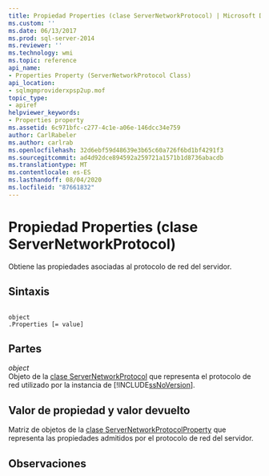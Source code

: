 ```yaml
---
title: Propiedad Properties (clase ServerNetworkProtocol) | Microsoft Docs
ms.custom: ''
ms.date: 06/13/2017
ms.prod: sql-server-2014
ms.reviewer: ''
ms.technology: wmi
ms.topic: reference
api_name:
- Properties Property (ServerNetworkProtocol Class)
api_location:
- sqlmgmproviderxpsp2up.mof
topic_type:
- apiref
helpviewer_keywords:
- Properties property
ms.assetid: 6c971bfc-c277-4c1e-a06e-146dcc34e759
author: CarlRabeler
ms.author: carlrab
ms.openlocfilehash: 32d6ebf59d48639e3b65c60a726f6bd1bf4291f3
ms.sourcegitcommit: ad4d92dce894592a259721a1571b1d8736abacdb
ms.translationtype: MT
ms.contentlocale: es-ES
ms.lasthandoff: 08/04/2020
ms.locfileid: "87661832"
---
```

# <a name="properties-property-servernetworkprotocol-class"></a>Propiedad Properties (clase ServerNetworkProtocol)
  Obtiene las propiedades asociadas al protocolo de red del servidor.  
  
## <a name="syntax"></a>Sintaxis  
  
```  
  
object  
.Properties [= value]  
```  
  
## <a name="parts"></a>Partes  
 *object*  
 Objeto de la [clase ServerNetworkProtocol](servernetworkprotocol-class.md) que representa el protocolo de red utilizado por la instancia de [!INCLUDE[ssNoVersion](../../../includes/ssnoversion-md.md)].  
  
## <a name="property-valuereturn-value"></a>Valor de propiedad y valor devuelto  
 Matriz de objetos de la [clase ServerNetworkProtocolProperty](../servernetworkprotocolproperty-class/servernetworkprotocolproperty-class.md) que representa las propiedades admitidos por el protocolo de red del servidor.  
  
## <a name="remarks"></a>Observaciones  
  
